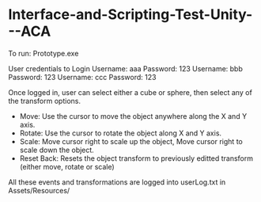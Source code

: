 # Interface-and-Scripting-Test-Unity---ACA


To run: Prototype.exe

User credentials to Login
Username: aaa 	Password: 123
Username: bbb	Password: 123
Username: ccc	Password: 123

Once logged in, user can select either a cube or sphere, then select any of the transform options.
* Move: Use the cursor to move the object anywhere along the X and Y axis.
* Rotate: Use the cursor to rotate the object along X and Y axis.
* Scale: Move cursor right to scale up the object, Move cursor right to scale down the object.
* Reset Back: Resets the object transform to previously editted transform (either move, rotate or scale)

All these events and transformations are logged into userLog.txt in Assets/Resources/